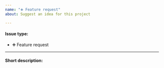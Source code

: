 ```yaml
---
name: "➕ Feature request"
about: Suggest an idea for this project

---
```


<!--Thanks in advance for this issue, you're awesome! Please fill in the following template and make sure your title clear and concisely summarizes the feature.-->

#### Issue type:

- :heavy_plus_sign: Feature request <!--Don't change this issue type!-->

____

#### Short description:

<!--A clear and concise description of what you want to happen.-->
